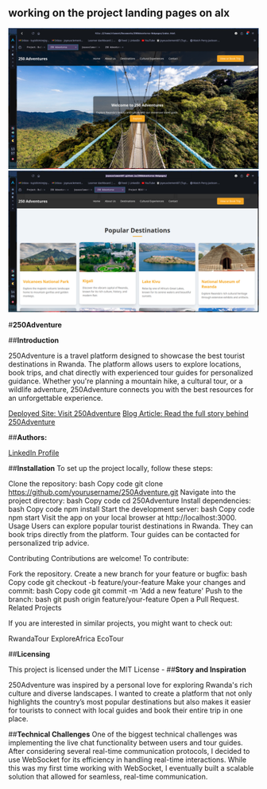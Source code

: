 working on the project landing pages on alx
--------------------------------------------
![Cover Image](./img/Shot-2024-09-12-135659.png)
![Cover Image](./img/Shot-2024-09-12-140423.png)

#**250Adventure**


##**Introduction**

250Adventure is a travel platform designed to showcase the best tourist destinations in Rwanda. The platform allows users to explore locations, book trips, and chat directly with experienced tour guides for personalized guidance. Whether you're planning a mountain hike, a cultural tour, or a wildlife adventure, 250Adventure connects you with the best resources for an unforgettable experience.

[Deployed Site: Visit 250Adventure](https://joyeuxclement87.github.io/250Adventures-Webpages/)
[Blog Article: Read the full story behind 250Adventure](https://www.linkedin.com/pulse/discover-rwanda-250adventure-tuyishimire-joyeux-clement-fxvif)

##**Authors:**

[LinkedIn Profile](https://www.linkedin.com/in/tuyishimire-joyeux-clement-32418528a/)

##**Installation**
To set up the project locally, follow these steps:

Clone the repository:
bash
Copy code
git clone https://github.com/yourusername/250Adventure.git
Navigate into the project directory:
bash
Copy code
cd 250Adventure
Install dependencies:
bash
Copy code
npm install
Start the development server:
bash
Copy code
npm start
Visit the app on your local browser at http://localhost:3000.
Usage
Users can explore popular tourist destinations in Rwanda.
They can book trips directly from the platform.
Tour guides can be contacted for personalized trip advice.

Contributing
Contributions are welcome! To contribute:

Fork the repository.
Create a new branch for your feature or bugfix:
bash
Copy code
git checkout -b feature/your-feature
Make your changes and commit:
bash
Copy code
git commit -m 'Add a new feature'
Push to the branch:
bash
git push origin feature/your-feature
Open a Pull Request.
Related Projects

If you are interested in similar projects, you might want to check out:

RwandaTour
ExploreAfrica
EcoTour

##**Licensing**

This project is licensed under the MIT License -
##**Story and Inspiration**

250Adventure was inspired by a personal love for exploring Rwanda's rich culture and diverse landscapes. I wanted to create a platform that not only highlights the country’s most popular destinations but also makes it easier for tourists to connect with local guides and book their entire trip in one place.

##**Technical Challenges**
One of the biggest technical challenges was implementing the live chat functionality between users and tour guides. After considering several real-time communication protocols, I decided to use WebSocket for its efficiency in handling real-time interactions. While this was my first time working with WebSocket, I eventually built a scalable solution that allowed for seamless, real-time communication.
